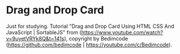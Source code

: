 # Drag and Drop Card

Just for studying. Tutorial "Drag and Drop Card Using HTML CSS And JavaScript | SortableJS" from (https://www.youtube.com/watch?v=9uyetVRYk8Q&t=141s), copyright by Bedimcode (https://github.com/bedimcode | https://youtube.com/c/Bedimcode).
